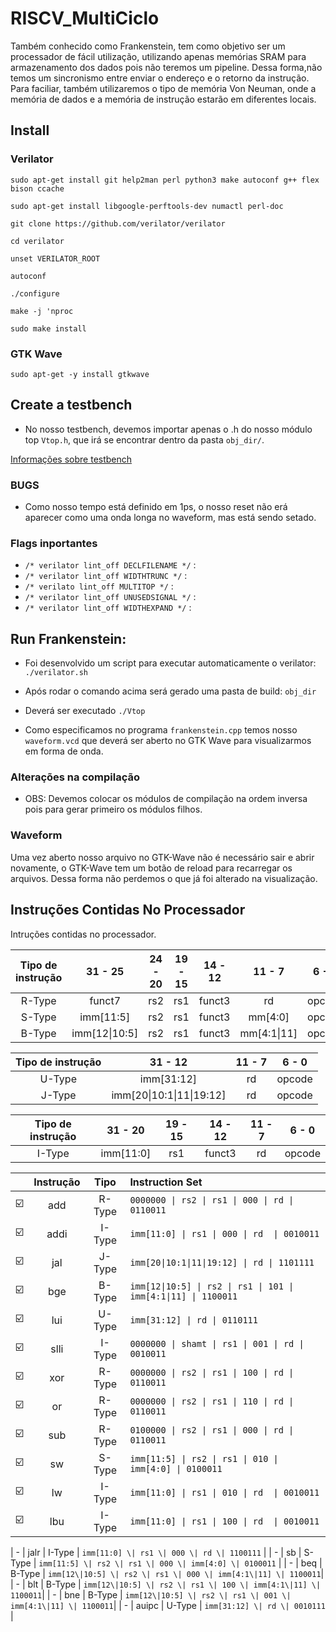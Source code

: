 # RISCV_MultiCiclo
Também conhecido como Frankenstein, tem como objetivo ser um processador de fácil utilização, utilizando apenas memórias SRAM para armazenamento dos dados pois não teremos um pipeline. Dessa forma,não temos um sincronismo entre enviar o endereço e o retorno da instrução. Para faciliar, também utilizaremos o tipo de memória Von Neuman, onde a memória de dados e a memória de instrução estarão em diferentes locais.  

## Install 
### Verilator
`sudo apt-get install git help2man perl python3 make autoconf g++ flex bison ccache`

`sudo apt-get install libgoogle-perftools-dev numactl perl-doc`

`git clone https://github.com/verilator/verilator`

`cd verilator`

`unset VERILATOR_ROOT`

`autoconf`

`./configure`

`make -j 'nproc`

`sudo make install`

### GTK Wave
`sudo apt-get -y install gtkwave`

## Create a testbench  
* No nosso testbench, devemos importar apenas o .h do nosso módulo top `Vtop.h`, que irá se encontrar dentro da pasta `obj_dir/`.

[Informações sobre testbench](https://itsembedded.com/dhd/verilator_2/)

### BUGS
* Como nosso tempo está definido em 1ps, o nosso reset não erá aparecer como uma onda longa no waveform, mas está sendo setado.  

### Flags inportantes 

* `/* verilator lint_off DECLFILENAME */` :
* `/* verilator lint_off WIDTHTRUNC */` :
* `/* verilato lint_off MULTITOP */` :
* `/* verilator lint_off UNUSEDSIGNAL */` :
* `/* verilator lint_off WIDTHEXPAND */` :

## Run Frankenstein: 
* Foi desenvolvido um script para executar automaticamente o verilator: `./verilator.sh`

* Após rodar o comando acima será gerado uma pasta de build: `obj_dir`
* Deverá ser executado `./Vtop`
* Como especificamos no programa `frankenstein.cpp` temos nosso `waveform.vcd` que deverá ser aberto no GTK Wave para visualizarmos em forma de onda.  

### Alterações na compilação 
* OBS: Devemos colocar os módulos de compilação na ordem inversa pois para gerar primeiro os módulos filhos. 

### Waveform
Uma vez aberto nosso arquivo no GTK-Wave não é necessário sair e abrir novamente, o GTK-Wave tem um botão de reload para recarregar os arquivos. Dessa forma não perdemos o que já foi alterado na visualização.  

## Instruções Contidas No Processador
Intruções contidas no processador.

|Tipo de instrução| 31 - 25          | 24 - 20 | 19 - 15 | 14 - 12 | 11 - 7       | 6 - 0  |
|:---------------:|:----------------:|:-------:|:-------:|:-------:|:------------:|:------:|
| R-Type          |funct7            | rs2     | rs1     | funct3  | rd           |opcode  |
| S-Type          |imm\[11:5\]       | rs2     | rs1     | funct3  | mm\[4:0\]    |opcode  |
| B-Type          |imm\[12\|10:5\]  | rs2     | rs1     | funct3  | mm\[4:1\|11\]|opcode  |

|Tipo de instrução| 31 - 12                    | 11 - 7 | 6 - 0  |
|:---------------:|:--------------------------:|:------:|:------:|
| U-Type          | imm\[31:12\]               | rd     | opcode |
| J-Type          | imm\[20\|10:1\|11\|19:12\] | rd     | opcode |

|Tipo de instrução| 31 - 20          | 19 - 15 | 14 - 12 | 11 - 7       | 6 - 0  |
|:---------------:|:----------------:|:-------:|:-------:|:------------:|:------:|
| I-Type          |imm\[11:0\]       | rs1     | funct3  | rd           |opcode  |

|    |Instrução |  Tipo  | Instruction Set                                                |
|:--:|:--------:|:------:|:---------------------------------------------------------------|
| ☑️ | add      | R-Type | `0000000 \| rs2 \| rs1 \| 000 \| rd \| 0110011`                |
| ☑️ | addi     | I-Type | `imm[11:0] \| rs1 \| 000 \| rd  \| 0010011`                    |
| ☑️ | jal      | J-Type | `imm[20\|10:1\|11\|19:12] \| rd \| 1101111`                    |
| ☑️ | bge      | B-Type | `imm[12\|10:5] \| rs2 \| rs1 \| 101 \| imm[4:1\|11] \| 1100011`|
| ☑️ | lui      | U-Type | `imm[31:12] \| rd \| 0110111`                                  |
| ☑️ | slli     | I-Type | `0000000 \| shamt \| rs1 \| 001 \| rd \| 0010011`              |
| ☑️ | xor      | R-Type | `0000000 \| rs2 \| rs1 \| 100 \| rd \| 0110011`                |
| ☑️ | or       | R-Type | `0000000 \| rs2 \| rs1 \| 110 \| rd \| 0110011`                |
| ☑️ | sub      | R-Type | `0100000 \| rs2 \| rs1 \| 000 \| rd \| 0110011`                |
| ☑️ | sw       | S-Type | `imm[11:5] \| rs2 \| rs1 \| 010 \| imm[4:0] \| 0100011`        |
| ☑️ | lw       | I-Type | `imm[11:0] \| rs1 \| 010 \| rd  \| 0010011`                    |
| ☑️ | lbu      | I-Type | `imm[11:0] \| rs1 \| 100 \| rd  \| 0010011`                    |




| - | jalr     | I-Type | `imm[11:0] \| rs1 \| 000 \| rd \| 1100111`                     |
| - | sb       | S-Type | `imm[11:5] \| rs2 \| rs1 \| 000 \| imm[4:0] \| 0100011`        |
| - | beq      | B-Type | `imm[12\|10:5] \| rs2 \| rs1 \| 000 \| imm[4:1\|11] \| 1100011`|
| - | blt      | B-Type | `imm[12\|10:5] \| rs2 \| rs1 \| 100 \| imm[4:1\|11] \| 1100011`|
| - | bne      | B-Type | `imm[12\|10:5] \| rs2 \| rs1 \| 001 \| imm[4:1\|11] \| 1100011`|
| - | auipc    | U-Type | `imm[31:12] \| rd \| 0010111`                                  |
